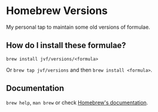 # Homebrew Versions

My personal tap to maintain some old versions of formulae.

## How do I install these formulae?
`brew install jvf/versions/<formula>`

Or `brew tap jvf/versions` and then `brew install <formula>`.

## Documentation
`brew help`, `man brew` or check [Homebrew's documentation](https://docs.brew.sh).
